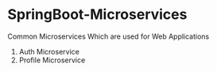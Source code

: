 # SpringBoot-Microservices
Common Microservices Which are used for Web Applications

1. Auth Microservice
2. Profile Microservice
